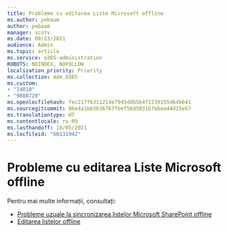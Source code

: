 ```yaml
---
title: Probleme cu editarea Liste Microsoft offline
ms.author: pebaum
author: pebaum
manager: scotv
ms.date: 09/23/2021
audience: Admin
ms.topic: article
ms.service: o365-administration
ROBOTS: NOINDEX, NOFOLLOW
localization_priority: Priority
ms.collection: Adm_O365
ms.custom:
- "14010"
- "9008720"
ms.openlocfilehash: fec217f6311214e7945ddb564f2239155d64b641
ms.sourcegitcommit: 06e4a1b63b36767fbef56d5031b7ebea44d15e67
ms.translationtype: HT
ms.contentlocale: ro-RO
ms.lasthandoff: 10/05/2021
ms.locfileid: "60131942"
---
```

# <a name="issues-with-editing-microsoft-lists-offline"></a>Probleme cu editarea Liste Microsoft offline

Pentru mai multe informații, consultați:

- [Probleme uzuale la sincronizarea listelor Microsoft SharePoint offline](https://docs.microsoft.com/sharepoint/troubleshoot/lists-and-libraries/common-sync-issues)
- [Editarea listelor offline](https://support.microsoft.com/office/edit-lists-offline-41403c3e-1795-4e07-b56b-ae591cbde2f9)